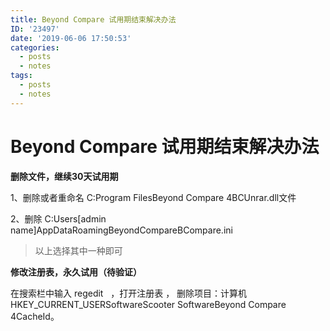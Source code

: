 ```yaml
---
title: Beyond Compare 试用期结束解决办法
ID: '23497'
date: '2019-06-06 17:50:53'
categories:
  - posts
  - notes
tags:
  - posts
  - notes
---
```


# Beyond Compare 试用期结束解决办法

**删除文件，继续30天试用期**

1、删除或者重命名 C:Program FilesBeyond Compare 4BCUnrar.dll文件

2、删除 C:Users\[admin name\]AppDataRoamingBeyondCompareBCompare.ini

> 以上选择其中一种即可

**修改注册表，永久试用（待验证）**

在搜索栏中输入 regedit   ，打开注册表 ， 删除项目：计算机 HKEY\_CURRENT\_USERSoftwareScooter SoftwareBeyond Compare 4CacheId。

